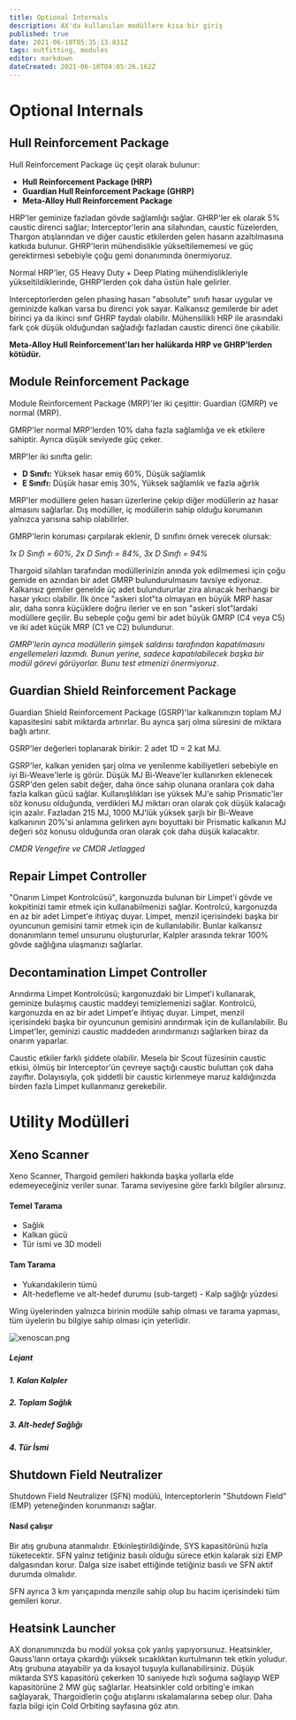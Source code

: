 ```yaml
---
title: Optional Internals
description: AX'da kullanılan modüllere kısa bir giriş
published: true
date: 2021-06-10T05:35:13.831Z
tags: outfitting, modules
editor: markdown
dateCreated: 2021-06-10T04:05:26.162Z
---
```


# Optional Internals

## Hull Reinforcement Package

Hull Reinforcement Package üç çeşit olarak bulunur:

- **Hull Reinforcement Package (HRP)**
- **Guardian Hull Reinforcement Package (GHRP)**
- **Meta-Alloy Hull Reinforcement Package**

HRP'ler geminize fazladan gövde sağlamlığı sağlar. GHRP'ler ek olarak 5% caustic direnci sağlar; Interceptor'lerin ana silahından, caustic füzelerden, Thargon atışlarından ve diğer caustic etkilerden gelen hasarın azaltılmasına katkıda bulunur. GHRP'lerin mühendislikle yükseltilememesi ve güç gerektirmesi sebebiyle çoğu gemi donanımında önermiyoruz.

Normal HRP'ler, G5 Heavy Duty + Deep Plating mühendislikleriyle yükseltildiklerinde, GHRP'lerden çok daha üstün hale gelirler.

Interceptorlerden gelen phasing hasarı "absolute" sınıfı hasar uygular ve geminizde kalkan varsa bu direnci yok sayar. Kalkansız gemilerde bir adet birinci ya da ikinci sınıf GHRP faydalı olabilir. Mühensilikli HRP ile arasındaki fark çok düşük olduğundan sağladığı fazladan caustic direnci öne çıkabilir.

**Meta-Alloy Hull Reinforcement'ları her halükarda HRP ve GHRP'lerden kötüdür.**

## Module Reinforcement Package

Module Reinforcement Package (MRP)'ler iki çeşittir: Guardian (GMRP) ve normal (MRP).

GMRP'ler normal MRP'lerden 10% daha fazla sağlamlığa ve ek etkilere sahiptir. Ayrıca düşük seviyede güç çeker.

MRP'ler iki sınıfta gelir:

- **D Sınıfı:** Yüksek hasar emiş 60%, Düşük sağlamlık
- **E Sınıfı:** Düşük hasar emiş 30%, Yüksek sağlamlık ve fazla ağırlık

MRP'ler modüllere gelen hasarı üzerlerine çekip diğer modüllerin az hasar almasını sağlarlar. Dış modüller, iç modüllerin sahip olduğu korumanın yalnızca yarısına sahip olabilirler.

GMRP'lerin koruması çarpılarak eklenir, D sınıfını örnek verecek olursak:

_1x D Sınıfı = 60%, 2x D Sınıfı = 84%, 3x D Sınıfı = 94%_

Thargoid silahları tarafından modüllerinizin anında yok edilmemesi için çoğu gemide en azından bir adet GMRP bulundurulmasını tavsiye ediyoruz. Kalkansız gemiler genelde üç adet bulundururlar zira alınacak herhangi bir hasar yıkıcı olabilir. İlk önce "askeri slot"ta olmayan en büyük MRP hasar alır, daha sonra küçüklere doğru ilerler ve en son "askeri slot"lardaki modüllere geçilir. Bu sebeple çoğu gemi bir adet büyük GMRP (C4 veya C5) ve iki adet küçük MRP (C1 ve C2) bulundurur.

_GMRP'lerin ayrıca modüllerin şimşek saldırısı tarafından kapatılmasını engellemeleri lazımdı. Bunun yerine, sadece kapatılabilecek başka bir modül görevi görüyorlar. Bunu test etmenizi önermiyoruz_.

## Guardian Shield Reinforcement Package

Guardian Shield Reinforcement Package (GSRP)'lar kalkanınızın toplam MJ kapasitesini sabit miktarda artırırlar. Bu ayrıca şarj olma süresini de miktara bağlı artırır.

GSRP'ler değerleri toplanarak birikir: 2 adet 1D = 2 kat MJ.

GSRP'ler, kalkan yeniden şarj olma ve yenilenme kabiliyetleri sebebiyle en iyi Bi-Weave'lerle iş görür. Düşük MJ Bi-Weave'ler kullanırken eklenecek GSRP'den gelen sabit değer, daha önce sahip olunana oranlara çok daha fazla kalkan gücü sağlar. Kullanışlılıkları ise yüksek MJ'e sahip Prismatic'ler söz konusu olduğunda, verdikleri MJ miktarı oran olarak çok düşük kalacağı için azalır. Fazladan 215 MJ, 1000 MJ'lük yüksek şarjlı bir Bi-Weave kalkanının 20%'si anlamına gelirken aynı boyuttaki bir Prismatic kalkanın MJ değeri söz konusu olduğunda oran olarak çok daha düşük kalacaktır.

_CMDR Vengefire ve CMDR Jetlagged_

## Repair Limpet Controller

"Onarım Limpet Kontrolcüsü", kargonuzda bulunan bir Limpet'i gövde ve kokpitinizi tamir etmek için kullanabilmenizi sağlar. Kontrolcü, kargonuzda en az bir adet Limpet'e ihtiyaç duyar. Limpet, menzil içerisindeki başka bir oyuncunun gemisini tamir etmek için de kullanılabilir. Bunlar kalkansız donanımların temel unsurunu oluştururlar, Kalpler arasında tekrar 100% gövde sağlığına ulaşmanızı sağlarlar.

## Decontamination Limpet Controller

Arındırma Limpet Kontrolcüsü; kargonuzdaki bir Limpet'i kullanarak, geminize bulaşmış caustic maddeyi temizlemenizi sağlar. Kontrolcü, kargonuzda en az bir adet Limpet'e ihtiyaç duyar. Limpet, menzil içerisindeki başka bir oyuncunun gemisini arındırmak için de kullanılabilir. Bu Limpet'ler, geminizi caustic maddeden arındırmanızı sağlarken biraz da onarım yaparlar.

Caustic etkiler farklı şiddete olabilir. Mesela bir Scout füzesinin caustic etkisi, ölmüş bir Interceptor'ün çevreye saçtığı caustic buluttan çok daha zayıftır. Dolayısıyla, çok şiddetli bir caustic kirlenmeye maruz kaldığınızda birden fazla Limpet kullanmanız gerekebilir.

# Utility Modülleri

## Xeno Scanner

Xeno Scanner, Thargoid gemileri hakkında başka yollarla elde edemeyeceğiniz veriler sunar. Tarama seviyesine göre farklı bilgiler alırsınız.

#### Temel Tarama

- Sağlık
- Kalkan gücü
- Tür ismi ve 3D modeli

#### Tam Tarama

- Yukarıdakilerin tümü
- Alt-hedefleme ve alt-hedef durumu (sub-target) - Kalp sağlığı yüzdesi

Wing üyelerinden yalnızca birinin modüle sahip olması ve tarama yapması, tüm üyelerin bu bilgiye sahip olması için yeterlidir.

![xenoscan.png](/img/xenoscan.png)

##### Lejant

##### 1. Kalan Kalpler

##### 2. Toplam Sağlık

##### 3. Alt-hedef Sağlığı

##### 4. Tür İsmi

## Shutdown Field Neutralizer

Shutdown Field Neutralizer (SFN) modülü, Interceptorlerin "Shutdown Field" (EMP) yeteneğinden korunmanızı sağlar.

#### Nasıl çalışır

Bir atış grubuna atanmalıdır. Etkinleştirildiğinde, SYS kapasitörünü hızla tüketecektir. SFN yalnız tetiğiniz basılı olduğu sürece etkin kalarak sizi EMP dalgasından korur. Dalga size isabet ettiğinde tetiğiniz basılı ve SFN aktif durumda olmalıdır.

SFN ayrıca 3 km yarıçapında menzile sahip olup bu hacim içerisindeki tüm gemileri korur.

## Heatsink Launcher

AX donanımınızda bu modül yoksa çok yanlış yapıyorsunuz. Heatsinkler, Gauss'ların ortaya çıkardığı yüksek sıcaklıktan kurtulmanın tek etkin yoludur. Atış grubuna atayabilir ya da kısayol tuşuyla kullanabilirsiniz. Düşük miktarda SYS kapasitörü çekerken 10 saniyede hızlı soğuma sağlayıp WEP kapasitörüne 2 MW güç sağlarlar. Heatsinkler cold orbiting'e imkan sağlayarak, Thargoidlerin çoğu atışlarını ıskalamalarına sebep olur. Daha fazla bilgi için Cold Orbiting sayfasına göz atın.
